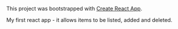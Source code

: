 This project was bootstrapped with [Create React App](https://github.com/facebook/create-react-app).

My first react app - it allows items to be listed, added and deleted.
